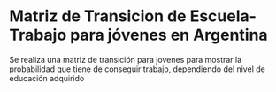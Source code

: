 # Matriz de Transicion de Escuela-Trabajo para jóvenes en Argentina
Se realiza una matriz de transición para jovenes para mostrar la probabilidad que tiene de conseguir trabajo, dependiendo del nivel de educación adquirido

